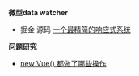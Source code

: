 **微型data watcher**
* 掘金 源码 [一个最精简的响应式系统](https://juejin.im/post/6844903981957791757#heading-1)

**问题研究**
* [new Vue() 都做了哪些操作](./special_study/what_happened_on_new_Vue.md)